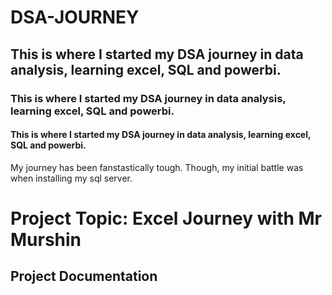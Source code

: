 # DSA-JOURNEY
## This is where I started my DSA journey in data analysis, learning excel, SQL and powerbi.
### This is where I started my DSA journey in data analysis, learning excel, SQL and powerbi.
#### This is where I started my DSA journey in data analysis, learning excel, SQL and powerbi.

My journey has been fanstastically tough. Though, my initial battle was when installing my sql server.

# Project Topic: Excel Journey with Mr Murshin
## Project Documentation
